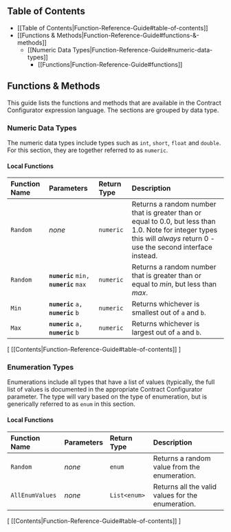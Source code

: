 ## Table of Contents

* [[Table of Contents|Function-Reference-Guide#table-of-contents]]
* [[Functions & Methods|Function-Reference-Guide#functions-&-methods]]
  * [[Numeric Data Types|Function-Reference-Guide#numeric-data-types]]
    * [[Functions|Function-Reference-Guide#functions]]

## Functions & Methods

This guide lists the functions and methods that are available in the Contract Configurator expression language.  The sections are grouped by data type.

### Numeric Data Types

The numeric data types include types such as `int`, `short`, `float` and `double`.  For this section, they are together referred to as `numeric`.

#### Local Functions

| Function Name | Parameters | Return Type | Description |
| :--- | :--- | :--- | :--- |
| `Random` | *none* | `numeric` | Returns a random number that is greater than or equal to 0.0, but less than 1.0.  Note for integer types this will *always* return 0 - use the second interface instead. |
| `Random` | **`numeric`** `min,` **`numeric`** `max` | `numeric` | Returns a random number that is greater than or equal to *min*, but less than *max*. |
| `Min` | **`numeric`** `a,` **`numeric`** `b` | `numeric` | Returns whichever is smallest out of `a` and `b`. |
| `Max` | **`numeric`** `a,` **`numeric`** `b` | `numeric` | Returns whichever is largest out of `a` and `b`. |

[ [[Contents|Function-Reference-Guide#table-of-contents]] ]

### Enumeration Types

Enumerations include all types that have a list of values (typically, the full list of values is documented in the appropriate Contract Configurator parameter.  The type will vary based on the type of enumeration, but is generically referred to as `enum` in this section.

#### Local Functions

| Function Name | Parameters | Return Type | Description |
| :--- | :--- | :--- | :--- |
| `Random` | *none* | `enum` | Returns a random value from the enumeration. |
| `AllEnumValues` | *none* | `List<enum>` | Returns all the valid values for the enumeration. |

[ [[Contents|Function-Reference-Guide#table-of-contents]] ]